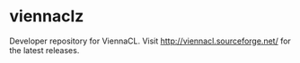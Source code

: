 # viennaclz
Developer repository for ViennaCL. Visit http://viennacl.sourceforge.net/ for the latest releases.
